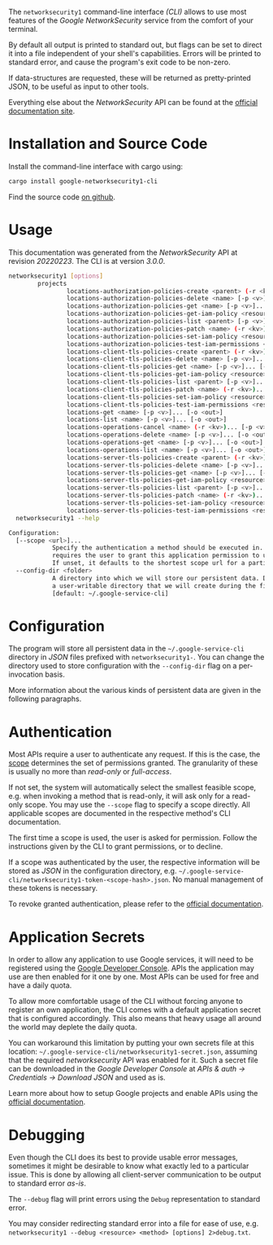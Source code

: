 <!---
DO NOT EDIT !
This file was generated automatically from 'src/mako/cli/README.md.mako'
DO NOT EDIT !
-->
The `networksecurity1` command-line interface *(CLI)* allows to use most features of the *Google NetworkSecurity* service from the comfort of your terminal.

By default all output is printed to standard out, but flags can be set to direct it into a file independent of your shell's
capabilities. Errors will be printed to standard error, and cause the program's exit code to be non-zero.

If data-structures are requested, these will be returned as pretty-printed JSON, to be useful as input to other tools.

Everything else about the *NetworkSecurity* API can be found at the
[official documentation site](https://cloud.google.com/networking).

# Installation and Source Code

Install the command-line interface with cargo using:

```bash
cargo install google-networksecurity1-cli
```

Find the source code [on github](https://github.com/Byron/google-apis-rs/tree/main/gen/networksecurity1-cli).

# Usage

This documentation was generated from the *NetworkSecurity* API at revision *20220223*. The CLI is at version *3.0.0*.

```bash
networksecurity1 [options]
        projects
                locations-authorization-policies-create <parent> (-r <kv>)... [-p <v>]... [-o <out>]
                locations-authorization-policies-delete <name> [-p <v>]... [-o <out>]
                locations-authorization-policies-get <name> [-p <v>]... [-o <out>]
                locations-authorization-policies-get-iam-policy <resource> [-p <v>]... [-o <out>]
                locations-authorization-policies-list <parent> [-p <v>]... [-o <out>]
                locations-authorization-policies-patch <name> (-r <kv>)... [-p <v>]... [-o <out>]
                locations-authorization-policies-set-iam-policy <resource> (-r <kv>)... [-p <v>]... [-o <out>]
                locations-authorization-policies-test-iam-permissions <resource> (-r <kv>)... [-p <v>]... [-o <out>]
                locations-client-tls-policies-create <parent> (-r <kv>)... [-p <v>]... [-o <out>]
                locations-client-tls-policies-delete <name> [-p <v>]... [-o <out>]
                locations-client-tls-policies-get <name> [-p <v>]... [-o <out>]
                locations-client-tls-policies-get-iam-policy <resource> [-p <v>]... [-o <out>]
                locations-client-tls-policies-list <parent> [-p <v>]... [-o <out>]
                locations-client-tls-policies-patch <name> (-r <kv>)... [-p <v>]... [-o <out>]
                locations-client-tls-policies-set-iam-policy <resource> (-r <kv>)... [-p <v>]... [-o <out>]
                locations-client-tls-policies-test-iam-permissions <resource> (-r <kv>)... [-p <v>]... [-o <out>]
                locations-get <name> [-p <v>]... [-o <out>]
                locations-list <name> [-p <v>]... [-o <out>]
                locations-operations-cancel <name> (-r <kv>)... [-p <v>]... [-o <out>]
                locations-operations-delete <name> [-p <v>]... [-o <out>]
                locations-operations-get <name> [-p <v>]... [-o <out>]
                locations-operations-list <name> [-p <v>]... [-o <out>]
                locations-server-tls-policies-create <parent> (-r <kv>)... [-p <v>]... [-o <out>]
                locations-server-tls-policies-delete <name> [-p <v>]... [-o <out>]
                locations-server-tls-policies-get <name> [-p <v>]... [-o <out>]
                locations-server-tls-policies-get-iam-policy <resource> [-p <v>]... [-o <out>]
                locations-server-tls-policies-list <parent> [-p <v>]... [-o <out>]
                locations-server-tls-policies-patch <name> (-r <kv>)... [-p <v>]... [-o <out>]
                locations-server-tls-policies-set-iam-policy <resource> (-r <kv>)... [-p <v>]... [-o <out>]
                locations-server-tls-policies-test-iam-permissions <resource> (-r <kv>)... [-p <v>]... [-o <out>]
  networksecurity1 --help

Configuration:
  [--scope <url>]...
            Specify the authentication a method should be executed in. Each scope
            requires the user to grant this application permission to use it.
            If unset, it defaults to the shortest scope url for a particular method.
  --config-dir <folder>
            A directory into which we will store our persistent data. Defaults to
            a user-writable directory that we will create during the first invocation.
            [default: ~/.google-service-cli]

```

# Configuration

The program will store all persistent data in the `~/.google-service-cli` directory in *JSON* files prefixed with `networksecurity1-`.  You can change the directory used to store configuration with the `--config-dir` flag on a per-invocation basis.

More information about the various kinds of persistent data are given in the following paragraphs.

# Authentication

Most APIs require a user to authenticate any request. If this is the case, the [scope][scopes] determines the 
set of permissions granted. The granularity of these is usually no more than *read-only* or *full-access*.

If not set, the system will automatically select the smallest feasible scope, e.g. when invoking a
method that is read-only, it will ask only for a read-only scope. 
You may use the `--scope` flag to specify a scope directly. 
All applicable scopes are documented in the respective method's CLI documentation.

The first time a scope is used, the user is asked for permission. Follow the instructions given 
by the CLI to grant permissions, or to decline.

If a scope was authenticated by the user, the respective information will be stored as *JSON* in the configuration
directory, e.g. `~/.google-service-cli/networksecurity1-token-<scope-hash>.json`. No manual management of these tokens
is necessary.

To revoke granted authentication, please refer to the [official documentation][revoke-access].

# Application Secrets

In order to allow any application to use Google services, it will need to be registered using the 
[Google Developer Console][google-dev-console]. APIs the application may use are then enabled for it
one by one. Most APIs can be used for free and have a daily quota.

To allow more comfortable usage of the CLI without forcing anyone to register an own application, the CLI
comes with a default application secret that is configured accordingly. This also means that heavy usage
all around the world may deplete the daily quota.

You can workaround this limitation by putting your own secrets file at this location: 
`~/.google-service-cli/networksecurity1-secret.json`, assuming that the required *networksecurity* API 
was enabled for it. Such a secret file can be downloaded in the *Google Developer Console* at 
*APIs & auth -> Credentials -> Download JSON* and used as is.

Learn more about how to setup Google projects and enable APIs using the [official documentation][google-project-new].


# Debugging

Even though the CLI does its best to provide usable error messages, sometimes it might be desirable to know
what exactly led to a particular issue. This is done by allowing all client-server communication to be 
output to standard error *as-is*.

The `--debug` flag will print errors using the `Debug` representation to standard error.

You may consider redirecting standard error into a file for ease of use, e.g. `networksecurity1 --debug <resource> <method> [options] 2>debug.txt`.


[scopes]: https://developers.google.com/+/api/oauth#scopes
[revoke-access]: http://webapps.stackexchange.com/a/30849
[google-dev-console]: https://console.developers.google.com/
[google-project-new]: https://developers.google.com/console/help/new/